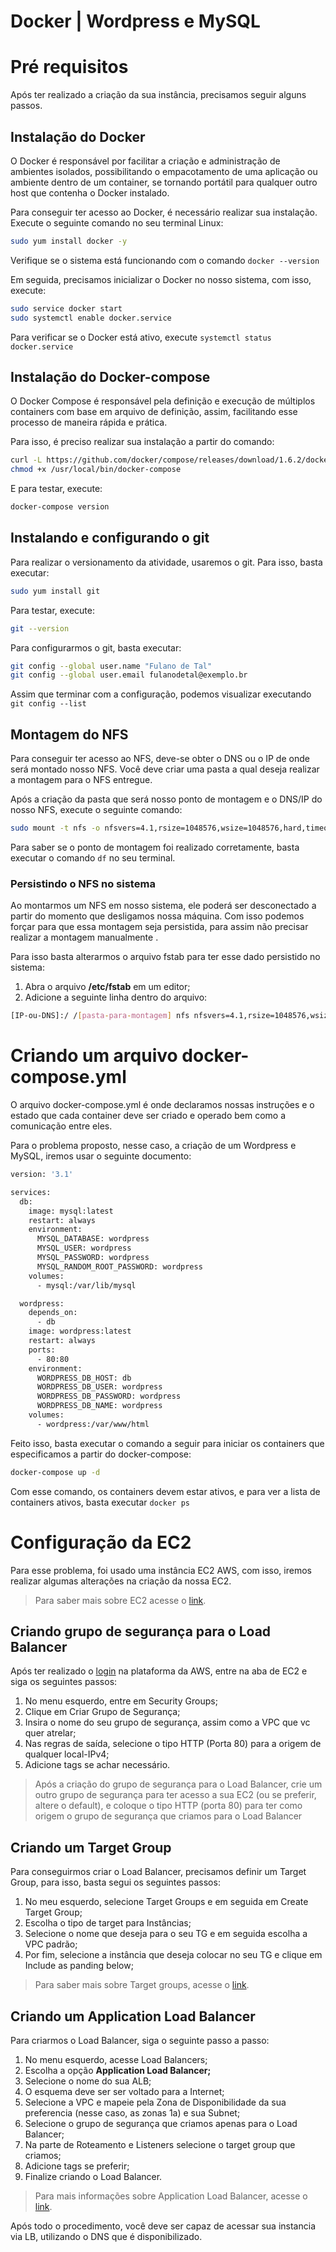 # Docker | Wordpress e MySQL

# Pré requisitos

Após ter realizado a criação da sua instância, precisamos seguir alguns passos.

## Instalação do Docker

O Docker é responsável por facilitar a criação e administração de ambientes isolados, possibilitando o empacotamento de uma aplicação ou ambiente dentro de um container, se tornando portátil para qualquer outro host que contenha o Docker instalado.

Para conseguir ter acesso ao Docker, é necessário realizar sua instalação. Execute o seguinte comando no seu terminal Linux:

```bash
sudo yum install docker -y
```

Verifique se o sistema está funcionando com o comando `docker --version`

Em seguida, precisamos inicializar o Docker no nosso sistema, com isso, execute:

```bash
sudo service docker start
sudo systemctl enable docker.service
```

Para verificar se o Docker está ativo, execute `systemctl status docker.service`

## Instalação do Docker-compose

O Docker Compose é responsável pela definição e execução de múltiplos containers com base em arquivo de definição, assim, facilitando esse processo de maneira rápida e prática.

Para isso, é preciso realizar sua instalação a partir do comando:

```bash
curl -L https://github.com/docker/compose/releases/download/1.6.2/docker-compose-`uname -s`-`uname -m` > /usr/local/bin/docker-compose
chmod +x /usr/local/bin/docker-compose
```

E para testar, execute:

```bash
docker-compose version
```

## Instalando e configurando o git

Para realizar o versionamento da atividade, usaremos o git. Para isso, basta executar:

```bash
sudo yum install git
```

Para testar, execute:

```bash
git --version
```

Para configurarmos o git, basta executar:

```bash
git config --global user.name "Fulano de Tal"
git config --global user.email fulanodetal@exemplo.br
```

Assim que terminar com a configuração, podemos visualizar executando `git config --list`

## Montagem do NFS

Para conseguir ter acesso ao NFS, deve-se obter o DNS ou o IP de onde será montado nosso NFS. Você deve criar uma pasta a qual deseja realizar a montagem para o NFS entregue. 

Após a criação da pasta que será nosso ponto de montagem e o DNS/IP do nosso NFS, execute o seguinte comando:

```bash
sudo mount -t nfs -o nfsvers=4.1,rsize=1048576,wsize=1048576,hard,timeo=600,retrans=2,noresvport [DNS-ou-IP]:/ /[pasta-criada-para-montagem]
```

Para saber se o ponto de montagem foi realizado corretamente, basta executar o comando `df` no seu terminal.

### Persistindo o NFS no sistema

Ao montarmos um NFS em nosso sistema, ele poderá ser desconectado a partir do momento que desligamos nossa máquina. Com isso podemos forçar para que essa montagem seja persistida, para assim não precisar realizar a montagem manualmente .

Para isso basta alterarmos o arquivo fstab para ter esse dado persistido no sistema:

1. Abra o arquivo **/etc/fstab** em um editor;
2. Adicione a seguinte linha dentro do arquivo:

```bash
[IP-ou-DNS]:/ /[pasta-para-montagem] nfs nfsvers=4.1,rsize=1048576,wsize=1048576,hard,timeo=600,retrans=2,noresvport 0 0
```

# Criando um arquivo docker-compose.yml

O arquivo docker-compose.yml é onde declaramos nossas instruções e o estado que cada container deve ser criado e operado bem como a comunicação entre eles.

Para o problema proposto, nesse caso, a criação de um Wordpress e MySQL, iremos usar o seguinte documento:

```bash
version: '3.1'

services:
  db:
    image: mysql:latest
    restart: always
    environment:
      MYSQL_DATABASE: wordpress
      MYSQL_USER: wordpress
      MYSQL_PASSWORD: wordpress
      MYSQL_RANDOM_ROOT_PASSWORD: wordpress 
    volumes:
      - mysql:/var/lib/mysql

  wordpress:
    depends_on:
      - db
    image: wordpress:latest
    restart: always
    ports:
      - 80:80
    environment:
      WORDPRESS_DB_HOST: db
      WORDPRESS_DB_USER: wordpress
      WORDPRESS_DB_PASSWORD: wordpress
      WORDPRESS_DB_NAME: wordpress
    volumes:
      - wordpress:/var/www/html
```

Feito isso, basta executar o comando a seguir para iniciar os containers que especificamos a partir do docker-compose:

```bash
docker-compose up -d
```

Com esse comando, os containers devem estar ativos, e para ver a lista de containers ativos, basta executar `docker ps`

# Configuração da EC2

Para esse problema, foi usado uma instância EC2 AWS, com isso, iremos realizar algumas alterações na criação da nossa EC2.

> Para saber mais sobre EC2 acesse o [link](https://docs.aws.amazon.com/AWSEC2/latest/UserGuide/concepts.html).
> 

## Criando grupo de segurança para o Load Balancer

Após ter realizado o [login](https://aws.amazon.com/pt/premiumsupport/knowledge-center/create-and-activate-aws-account/) na plataforma da AWS, entre na aba de EC2 e siga os seguintes passos:

1. No menu esquerdo, entre em Security Groups;
2. Clique em Criar Grupo de Segurança;
3. Insira o nome do seu grupo de segurança, assim como a VPC que vc quer atrelar;
4. Nas regras de saída, selecione o tipo HTTP (Porta 80) para a origem de qualquer local-IPv4;
5. Adicione tags se achar necessário.

> Após a criação do grupo de segurança para o Load Balancer, crie um outro grupo de segurança para ter acesso a sua EC2 (ou se preferir, altere o default), e coloque o tipo HTTP (porta 80) para ter como origem o grupo de segurança que criamos para o Load Balancer
> 

## Criando um Target Group

Para conseguirmos criar o Load Balancer, precisamos definir um Target Group, para isso, basta segui os seguintes passos:

1. No meu esquerdo, selecione Target Groups e em seguida em Create Target Group;
2. Escolha o tipo de target para Instâncias;
3.  Selecione o nome que deseja para o seu TG e em seguida escolha a VPC padrão;
4. Por fim, selecione a instância que deseja colocar no seu TG e clique em Include as panding below;

> Para saber mais sobre Target groups, acesse o [link](https://docs.aws.amazon.com/elasticloadbalancing/latest/application/load-balancer-target-groups.html).
> 

## Criando um **Application Load Balancer**

Para criarmos o Load Balancer, siga o seguinte passo a passo:

1. No menu esquerdo, acesse Load Balancers;
2. Escolha a opção **Application Load Balancer;**
3. Selecione o nome do sua ALB;
4. O esquema deve ser ser voltado para a Internet;
5. Selecione a VPC e mapeie pela Zona de Disponibilidade da sua preferencia (nesse caso, as zonas 1a) e sua Subnet;
6. Selecione o grupo de segurança que criamos apenas para o Load Balancer;
7. Na parte de Roteamento e Listeners selecione o target group que criamos;
8. Adicione tags se preferir;
9. Finalize criando o Load Balancer.

> Para mais informações sobre Application Load Balancer, acesse o [link](https://docs.aws.amazon.com/elasticloadbalancing/latest/application/introduction.html).
> 

Após todo o procedimento, você deve ser capaz de acessar sua instancia via LB, utilizando o DNS que é disponibilizado.
